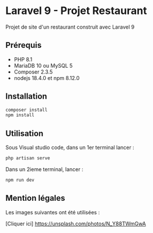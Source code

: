 # Laravel 9 - Projet Restaurant

Projet de site d'un restaurant construit avec Laravel 9

## Prérequis
- PHP 8.1
- MariaDB 10 ou MySQL 5
- Composer 2.3.5
- nodejs 18.4.0 et npm 8.12.0

## Installation
```bash
composer install
npm install
```

## Utilisation
Sous Visual studio code, dans un 1er terminal lancer :

```bash
php artisan serve
```

Dans un 2ieme terminal, lancer :

```bash
npm run dev
```

## Mention légales
Les images suivantes ont été utilisées :

[Cliquer ici] https://unsplash.com/photos/N_Y88TWmGwA